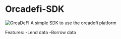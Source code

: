 # Orcadefi-SDK
![OrcaDeFI](https://pbs.twimg.com/media/EhN6muwXcAERept?format=jpg&name=medium)
A simple SDK to use the orcadefi platform

Features:
-Lend data
-Borrow data
